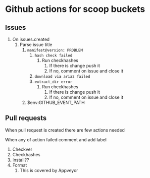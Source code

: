 # Github actions for scoop buckets

## Issues

1. On issues.created
    1. Parse issue title
        1. `manifest@version: PROBLEM`
            1. `hash check failed`
                1. Run checkhashes
                    1. If there is change push it
                    1. If no, comment on issue and close it
            1. `download via aria2 failed`
            1. `extract_dir error`
                1. Run checkhashes
                    1. If there is change push it
                    1. If no, comment on issue and close it
        1. $env:GITHUB_EVENT_PATH

## Pull requests

When pull request is created there are few actions needed

When any of action failed comment and add label

1. Checkver
1. Checkhashes
1. Install??
1. Format
    1. This is covered by Appveyor
